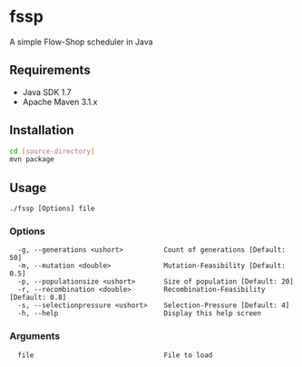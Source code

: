 fssp
====

A simple Flow-Shop scheduler in Java

Requirements
------------
- Java SDK 1.7
- Apache Maven 3.1.x


Installation
------------

~~~ sh
cd [source-directory]
mvn package
~~~

Usage
-----

~~~
./fssp [Options] file
~~~

### Options
~~~
  -g, --generations <ushort>          Count of generations [Default: 50]
  -m, --mutation <double>             Mutation-Feasibility [Default: 0.5]
  -p, --populationsize <ushort>       Size of population [Default: 20]
  -r, --recombination <double>        Recombination-Feasibility [Default: 0.8]
  -s, --selectionpressure <ushort>    Selection-Pressure [Default: 4]
  -h, --help                          Display this help screen
~~~

### Arguments
~~~
  file                                File to load
~~~
